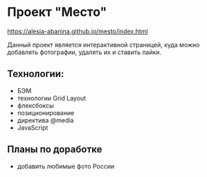 # Проект "Место"
https://alesia-abanina.github.io/mesto/index.html

Данный проект является интерактивной страницей, куда можно добавлять фотографии, удалять их и ставить лайки.

## Технологии:
* БЭМ
* технологии Grid Layout
* флексбоксы
* позиционирование
* директива @media
* JavaScript


## Планы по доработке
* добавить любимые фото России
